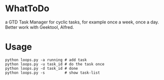 WhatToDo
========

a GTD Task Manager for cyclic tasks, for example once a week, once a day.
Better work with Geektool, Alfred.


# Usage
    python loops.py -a running # add task
    python loops.py -u task_id # do the task once
    python loops.py -d task_id # done
    python loops.py -s         # show task-list

